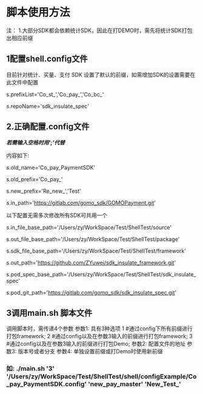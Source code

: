 # 脚本使用方法
注：
1.大部分SDK都会依赖统计SDK，因此在打DEMO时，需先将统计SDK打包出相应前缀
## 1配置shell.config文件
目前针对统计、买量、支付 SDK 设置了默认的前缀，如需增加SDK的设置需要在此文件中配置
<!--历史前缀的列表-->
s.prefixList='Co_st_','Co_pay_','Co_bc_'
<!--当前使用的cocoapods repo -->
s.repoName='sdk_insulate_spec'
## 2.正确配置.config文件
*****若需输入空格时用';'代替*****

内容如下:
<!--源码的名字-->
s.old_name='Co_pay_PaymentSDK'
<!--源码的前缀-->
s.old_prefix='Co_pay_'
<!--设置的将要导出的SDK的前缀数组;以,分割每一个前缀-->
s.new_prefix='Re_new_','Test'
<!--源码的git仓库-->
s.in_path='https://gitlab.com/gomo_sdk/GOMOPayment.git'

 以下配置无需多次修改所有SDK可共用一个
 
<!--代码文件的本地根目录-->
s.in_file_base_path='/Users/zy/WorkSpace/Test/ShellTest/source'
<!--打包时使用的临时根目录-->
s.out_file_base_path='/Users/zy/WorkSpace/Test/ShellTest/package'
<!--framework压缩包的根目录-->
s.sdk_file_base_path='/Users/zy/WorkSpace/Test/ShellTest/framework'
<!--framework压缩包存放的git仓库-->
s.out_path='https://github.com/ZYuwei/sdk_insulate_framework.git'
<!--私有pod的配置根目录-->
s.pod_spec_base_path='/Users/zy/WorkSpace/Test/ShellTest/sdk_insulate_spec'
<!--pod私有库的Git地址-->
s.pod_git_path='https://gitlab.com/gomo_sdk/sdk_insulate_spec.git'

## 3调用main.sh 脚本文件

调用脚本时，需传递4个参数
参数1:
具有3种选项
1  #通过config下所有前缀进行打包framework;
2  #通过config以及在参数3输入的前缀进行打包framework;
3  #通过config以及在参数3输入的前缀进行打包Demo;
参数2:
配置文件的地址
参数3:
版本号或者分支
参数4:
单独设置前缀或打Demo时使用新前缀
### 如: ./main.sh '3' '/Users/zy/WorkSpace/Test/ShellTest/shell/configExample/Co_pay_PaymentSDK.config' 'new_pay_master' 'New_Test_' 

